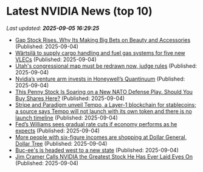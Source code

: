 # Latest NVIDIA News (top 10)
_Last updated: **2025-09-05 16:29:25**_

- [Gap Stock Rises. Why Its Making Big Bets on Beauty and Accessories](https://biztoc.com/x/d257dc1c6536b97a) (Published: 2025-09-04)
- [Wärtsilä to supply cargo handling and fuel gas systems for five new VLECs](https://biztoc.com/x/0d370d57de52842c) (Published: 2025-09-04)
- [Utah's congressional map must be redrawn now, judge rules](https://biztoc.com/x/a1fef30cd8e13541) (Published: 2025-09-04)
- [Nvidia’s venture arm invests in Honeywell’s Quantinuum](https://biztoc.com/x/3f15d67ce76c1f41) (Published: 2025-09-04)
- [This Penny Stock Is Soaring on a New NATO Defense Play. Should You Buy Shares Here?](https://biztoc.com/x/84de8ff784e05fba) (Published: 2025-09-04)
- [Stripe and Paradigm unveil Tempo, a Layer-1 blockchain for stablecoins; a source says Tempo will not launch with its own token and there is no launch timeline](https://biztoc.com/x/20a89f409754b96a) (Published: 2025-09-04)
- [Fed’s Williams sees gradual rate cuts if economy performs as he expects](https://biztoc.com/x/844cd3e4e333347e) (Published: 2025-09-04)
- [More people with six-figure incomes are shopping at Dollar General, Dollar Tree](https://biztoc.com/x/b51dc414930f1557) (Published: 2025-09-04)
- [Buc-ee's is headed west to a new state](https://biztoc.com/x/8e07509470b7e94b) (Published: 2025-09-04)
- [Jim Cramer Calls NVIDIA the Greatest Stock He Has Ever Laid Eyes On](https://finance.yahoo.com/news/jim-cramer-calls-nvidia-greatest-161752299.html) (Published: 2025-09-04)
